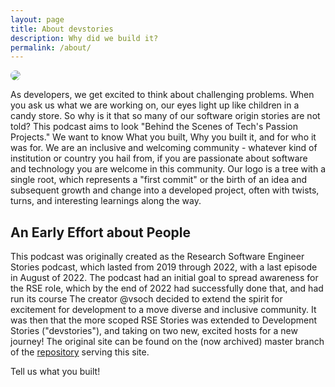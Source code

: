 ```yaml
---
layout: page
title: About devstories
description: Why did we build it?
permalink: /about/
---
```


<style>
.page-heading {
  padding-bottom: 25px !important;
  margin-bottom:0px !important;
}
</style>

<img src="{{ site.baseurl }}/assets/img/logo/devstories.png" style="border-radius:10px">


As developers, we get excited to think about challenging problems. When you ask us what
we are working on, our eyes light up like children in a candy store. So why is it that
so many of our software origin stories are not told? This podcast
aims to look "Behind the Scenes of Tech's Passion Projects." We want to know
What you built, Why you built it, and for who it was for. We are an inclusive
and welcoming community - whatever kind of institution or country you hail
from, if you are passionate about software and technology you are welcome
in this community. Our logo is a tree with a single root, which represents
a "first commit" or the birth of an idea and subsequent growth and change into
a developed project, often with twists, turns, and interesting learnings along
the way.

## An Early Effort about People

This podcast was originally created as the Research Software Engineer Stories podcast,
which lasted from 2019 through 2022, with a last episode in August of 2022. The podcast
had an initial goal to spread awareness for the RSE role, which by the end of 2022 had
successfully done that, and had run its course The creator @vsoch decided to extend the spirit for 
excitement for development to a move diverse and inclusive community. It was then 
that the more scoped RSE Stories was extended to Development Stories ("devstories"),
and taking on two new, excited hosts for a new journey! The original site can be found
on the (now archived) master branch of the <a href="https://github.com/rseng/devstories" target="_blank">repository</a>
serving this site.

<a style="text-decoration:none" class="btn btn-primary get-started-btn" href="{{ site.form }}">Tell us what you built!</a>

